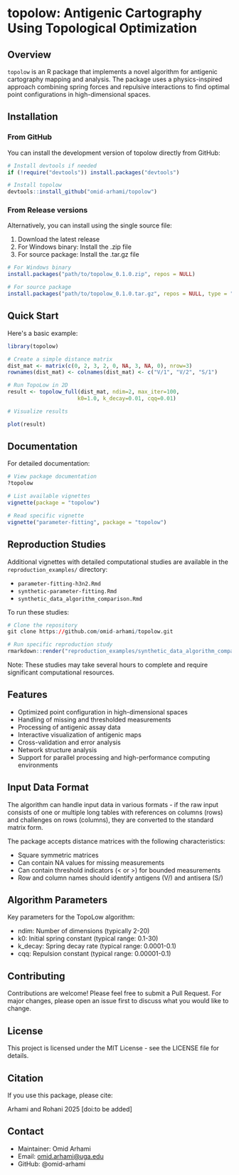 # topolow: Antigenic Cartography Using Topological Optimization

## Overview

`topolow` is an R package that implements a novel algorithm for antigenic cartography mapping and analysis. The package uses a physics-inspired approach combining spring forces and repulsive interactions to find optimal point configurations in high-dimensional spaces.

## Installation

### From GitHub
You can install the development version of topolow directly from GitHub:

```r
# Install devtools if needed
if (!require("devtools")) install.packages("devtools")

# Install topolow
devtools::install_github("omid-arhami/topolow")
```

### From Release versions
Alternatively, you can install using the single source file:

1. Download the latest release
2. For Windows binary: Install the .zip file
3. For source package: Install the .tar.gz file

```r
# For Windows binary
install.packages("path/to/topolow_0.1.0.zip", repos = NULL)

# For source package
install.packages("path/to/topolow_0.1.0.tar.gz", repos = NULL, type = "source")
```

## Quick Start

Here's a basic example:

```r
library(topolow)

# Create a simple distance matrix
dist_mat <- matrix(c(0, 2, 3, 2, 0, NA, 3, NA, 0), nrow=3)
rownames(dist_mat) <- colnames(dist_mat) <- c("V/1", "V/2", "S/1")

# Run TopoLow in 2D
result <- topolow_full(dist_mat, ndim=2, max_iter=100, 
                      k0=1.0, k_decay=0.01, cqq=0.01)

# Visualize results

plot(result)
```

## Documentation

For detailed documentation:

```r
# View package documentation
?topolow

# List available vignettes
vignette(package = "topolow")

# Read specific vignette
vignette("parameter-fitting", package = "topolow")
```
## Reproduction Studies

Additional vignettes with detailed computational studies are available in the `reproduction_examples/` directory:

- `parameter-fitting-h3n2.Rmd`
- `synthetic-parameter-fitting.Rmd`
- `synthetic_data_algorithm_comparison.Rmd`

To run these studies:

```r
# Clone the repository
git clone https://github.com/omid-arhami/topolow.git

# Run specific reproduction study
rmarkdown::render("reproduction_examples/synthetic_data_algorithm_comparison.Rmd")
```

Note: These studies may take several hours to complete and require significant computational resources.

## Features

- Optimized point configuration in high-dimensional spaces
- Handling of missing and thresholded measurements
- Processing of antigenic assay data
- Interactive visualization of antigenic maps
- Cross-validation and error analysis
- Network structure analysis
- Support for parallel processing and high-performance computing environments

## Input Data Format

The algorithm can handle input data in various formats - if the raw input consists of one or multiple long tables with references on columns (rows) and challenges on rows (columns), they are converted to the standard matrix form.

The package accepts distance matrices with the following characteristics:

* Square symmetric matrices
* Can contain NA values for missing measurements
* Can contain threshold indicators (< or >) for bounded measurements
* Row and column names should identify antigens (V/) and antisera (S/)

## Algorithm Parameters

Key parameters for the TopoLow algorithm:

* ndim: Number of dimensions (typically 2-20)
* k0: Initial spring constant (typical range: 0.1-30)
* k_decay: Spring decay rate (typical range: 0.0001-0.1)
* cqq: Repulsion constant (typical range: 0.00001-0.1)

## Contributing

Contributions are welcome! Please feel free to submit a Pull Request. For major changes, please open an issue first to discuss what you would like to change.

## License

This project is licensed under the MIT License - see the LICENSE file for details.

## Citation

If you use this package, please cite:

Arhami and Rohani 2025 [doi:to be added]

## Contact

- Maintainer: Omid Arhami
- Email: omid.arhami@uga.edu
- GitHub: @omid-arhami
